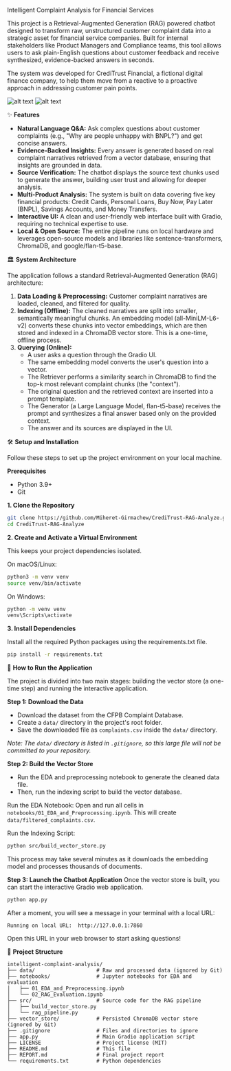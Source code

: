 Intelligent Complaint Analysis for Financial Services

This project is a Retrieval-Augmented Generation (RAG) powered chatbot designed to transform raw, unstructured customer complaint data into a strategic asset for financial service companies. Built for internal stakeholders like Product Managers and Compliance teams, this tool allows users to ask plain-English questions about customer feedback and receive synthesized, evidence-backed answers in seconds.

The system was developed for CrediTrust Financial, a fictional digital finance company, to help them move from a reactive to a proactive approach in addressing customer pain points.

![alt text](https://img.shields.io/badge/License-MIT-yellow.svg)
![alt text](https://img.shields.io/badge/python-3.9+-blue.svg)


✨ **Features**

- **Natural Language Q&A:** Ask complex questions about customer complaints (e.g., "Why are people unhappy with BNPL?") and get concise answers.
- **Evidence-Backed Insights:** Every answer is generated based on real complaint narratives retrieved from a vector database, ensuring that insights are grounded in data.
- **Source Verification:** The chatbot displays the source text chunks used to generate the answer, building user trust and allowing for deeper analysis.
- **Multi-Product Analysis:** The system is built on data covering five key financial products: Credit Cards, Personal Loans, Buy Now, Pay Later (BNPL), Savings Accounts, and Money Transfers.
- **Interactive UI:** A clean and user-friendly web interface built with Gradio, requiring no technical expertise to use.
- **Local & Open Source:** The entire pipeline runs on local hardware and leverages open-source models and libraries like sentence-transformers, ChromaDB, and google/flan-t5-base.

🏛️ **System Architecture**

The application follows a standard Retrieval-Augmented Generation (RAG) architecture:

1. **Data Loading & Preprocessing:** Customer complaint narratives are loaded, cleaned, and filtered for quality.
2. **Indexing (Offline):** The cleaned narratives are split into smaller, semantically meaningful chunks. An embedding model (all-MiniLM-L6-v2) converts these chunks into vector embeddings, which are then stored and indexed in a ChromaDB vector store. This is a one-time, offline process.
3. **Querying (Online):**
   - A user asks a question through the Gradio UI.
   - The same embedding model converts the user's question into a vector.
   - The Retriever performs a similarity search in ChromaDB to find the top-k most relevant complaint chunks (the "context").
   - The original question and the retrieved context are inserted into a prompt template.
   - The Generator (a Large Language Model, flan-t5-base) receives the prompt and synthesizes a final answer based only on the provided context.
   - The answer and its sources are displayed in the UI.

🛠️ **Setup and Installation**

Follow these steps to set up the project environment on your local machine.

**Prerequisites**

- Python 3.9+
- Git

**1. Clone the Repository**

```bash
git clone https://github.com/Miheret-Girmachew/CrediTrust-RAG-Analyze.git
cd CrediTrust-RAG-Analyze
```

**2. Create and Activate a Virtual Environment**

This keeps your project dependencies isolated.

On macOS/Linux:

```bash
python3 -m venv venv
source venv/bin/activate
```

On Windows:

```bash
python -m venv venv
venv\Scripts\activate
```

**3. Install Dependencies**

Install all the required Python packages using the requirements.txt file.

```bash
pip install -r requirements.txt
```

🚀 **How to Run the Application**

The project is divided into two main stages: building the vector store (a one-time step) and running the interactive application.

**Step 1: Download the Data**

- Download the dataset from the CFPB Complaint Database.
- Create a `data/` directory in the project's root folder.
- Save the downloaded file as `complaints.csv` inside the `data/` directory.

_Note: The `data/` directory is listed in `.gitignore`, so this large file will not be committed to your repository._

**Step 2: Build the Vector Store**

- Run the EDA and preprocessing notebook to generate the cleaned data file.
- Then, run the indexing script to build the vector database.

Run the EDA Notebook: Open and run all cells in `notebooks/01_EDA_and_Preprocessing.ipynb`. This will create `data/filtered_complaints.csv`.

Run the Indexing Script:

```bash
python src/build_vector_store.py
```

This process may take several minutes as it downloads the embedding model and processes thousands of documents.

**Step 3: Launch the Chatbot Application**
Once the vector store is built, you can start the interactive Gradio web application.

```bash
python app.py
```

After a moment, you will see a message in your terminal with a local URL:

```
Running on local URL:  http://127.0.0.1:7860
```

Open this URL in your web browser to start asking questions!

📂 **Project Structure**

```
intelligent-complaint-analysis/
├── data/                    # Raw and processed data (ignored by Git)
├── notebooks/               # Jupyter notebooks for EDA and evaluation
│   ├── 01_EDA_and_Preprocessing.ipynb
│   └── 02_RAG_Evaluation.ipynb
├── src/                     # Source code for the RAG pipeline
│   ├── build_vector_store.py
│   └── rag_pipeline.py
├── vector_store/            # Persisted ChromaDB vector store (ignored by Git)
├── .gitignore               # Files and directories to ignore
├── app.py                   # Main Gradio application script
├── LICENSE                  # Project license (MIT)
├── README.md                # This file
├── REPORT.md                # Final project report
└── requirements.txt         # Python dependencies
```

